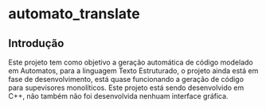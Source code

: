 # automato_translate

## Introdução
Este projeto tem como objetivo a geração automática de código modelado em Automatos, para a linguagem Texto Estruturado, o projeto ainda está em fase de desenvolvimento,
está quase funcionando a geração de código para supevisores monolíticos.
Este projeto está sendo desenvolvido em C++, não também não foi desenvolvida nenhuam interface gráfica.

